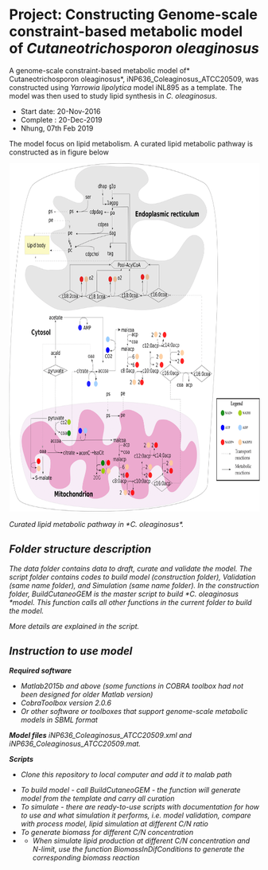 # Project: Constructing Genome-scale constraint-based metabolic model of *Cutaneotrichosporon oleaginosus* 
A genome-scale constraint-based metabolic model of* Cutaneotrichosporon oleaginosus*, iNP636_Coleaginosus_ATCC20509, was constructed using *Yarrowia lipolytica* model iNL895 as a template. 
The model was then used to study lipid synthesis in *C. oleaginosus*.
* Start date: 20-Nov-2016
* Complete : 20-Dec-2019
* Nhung, 07th Feb 2019

The model focus on lipid metabolism. A curated lipid metabolic pathway is constructed as in figure below

<p>
<img src="https://github.com/nhungpham1707/Cutaneo_GEM/blob/master/Results_Figures/lipid_v01-1.png" width="600" height="700" alt>
</p>
<p>
    <em>Curated lipid metabolic pathway in *C. oleaginosus*<em>.
        </p>


## Folder structure description
The data folder contains data to draft, curate and validate the model. 
The script folder contains codes to build model (construction folder), Validation (same name folder), and Simulation (same name folder). 
In the construction folder, BuildCutaneoGEM is the master script to build *C. oleaginosus *model. This function calls all other functions in the current folder to build the model.

More details are explained in the script. 

## Instruction to use model 

**Required software**


*  Matlab2015b and above (some functions in COBRA toolbox had not been designed for older Matlab version)
*  CobraToolbox version 2.0.6
*  Or other software or toolboxes that support genome-scale metabolic models in SBML format

**Model files**
iNP636_Coleaginosus_ATCC20509.xml and iNP636_Coleaginosus_ATCC20509.mat. 

**Scripts**
- Clone this repository to local computer and add it to malab path
* To build model  - call BuildCutaneoGEM - the function will generate model from the template and carry all curation 
* To simulate - there are ready-to-use scripts with documentation for how to use and what simulation it performs, i.e. model validation, compare with process model, lipid simulation at different C/N ratio
* To generate biomass for different C/N concentration
* - When simulate lipid production at different C/N concentration and N-limit, use the function BiomassInDifConditions to generate the corresponding biomass reaction 
